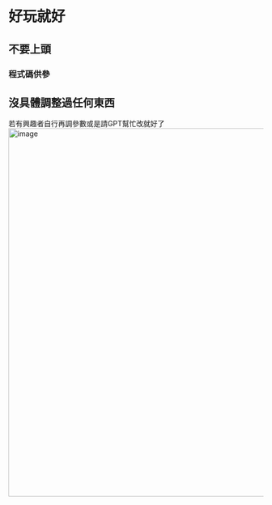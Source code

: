 # 好玩就好
## 不要上頭

### 程式碼供參

## 沒具體調整過任何東西
   若有興趣者自行再調參數或是請GPT幫忙改就好了
<img width="1438" height="728" alt="image" src="https://github.com/user-attachments/assets/142e9e5d-2a07-414f-a8e0-ef7c892718e7" />
